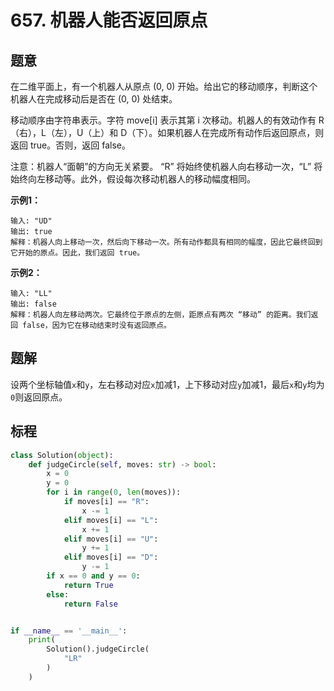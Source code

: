 # 657. 机器人能否返回原点

## 题意

在二维平面上，有一个机器人从原点 (0, 0) 开始。给出它的移动顺序，判断这个机器人在完成移动后是否在 (0, 0) 处结束。

移动顺序由字符串表示。字符 move[i] 表示其第 i 次移动。机器人的有效动作有 R（右），L（左），U（上）和 D（下）。如果机器人在完成所有动作后返回原点，则返回 true。否则，返回 false。

注意：机器人“面朝”的方向无关紧要。 “R” 将始终使机器人向右移动一次，“L” 将始终向左移动等。此外，假设每次移动机器人的移动幅度相同。

**示例1：**

```
输入: "UD"
输出: true
解释：机器人向上移动一次，然后向下移动一次。所有动作都具有相同的幅度，因此它最终回到它开始的原点。因此，我们返回 true。
```

**示例2：**

```
输入: "LL"
输出: false
解释：机器人向左移动两次。它最终位于原点的左侧，距原点有两次 “移动” 的距离。我们返回 false，因为它在移动结束时没有返回原点。
```

## 题解

设两个坐标轴值`x`和`y`，左右移动对应`x`加减1，上下移动对应`y`加减1，最后`x`和`y`均为`0`则返回原点。

## 标程

```python
class Solution(object):
    def judgeCircle(self, moves: str) -> bool:
        x = 0
        y = 0
        for i in range(0, len(moves)):
            if moves[i] == "R":
                x -= 1
            elif moves[i] == "L":
                x += 1
            elif moves[i] == "U":
                y += 1
            elif moves[i] == "D":
                y -= 1
        if x == 0 and y == 0:
            return True
        else:
            return False


if __name__ == '__main__':
    print(
        Solution().judgeCircle(
            "LR"
        )
    )
    
```